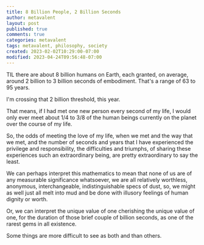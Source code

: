 ```yaml
---
title: 8 Billion People, 2 Billion Seconds
author: metavalent
layout: post
published: true
comments: true
categories: metavalent
tags: metavalent, philosophy, society
created: 2023-02-02T10:29:00-07:00
modified: 2023-04-24T09:56:48-07:00
---
```


TIL there are about 8 billion humans on Earth, each granted, on average, around 2 billion to 3 billion seconds of embodiment. That's a range of 63 to 95 years.

I'm crossing that 2 billion threshold, this year.

That means, if I had met one new person every second of my life, I would only ever meet about 1/4 to 3/8 of the human beings currently on the planet over the course of my life.

So, the odds of meeting the love of my life, when we met and the way that we met, and the number of seconds and years that I have experienced the privilege and responsibility, the difficulties and triumphs, of sharing these experiences such an extraordinary being, are pretty extraordinary to say the least.

We can perhaps interpret this mathematics to mean that none of us are of any measurable significance whatsoever, we are all relatively worthless, anonymous, interchangeable, indistinguishable specs of dust, so, we might as well just all melt into mud and be done with illusory feelings of human dignity or worth.

Or, we can interpret the unique value of one cherishing the unique value of one, for the duration of those brief couple of billion seconds, as one of the rarest gems in all existence.

Some things are more difficult to see as both and than others.
